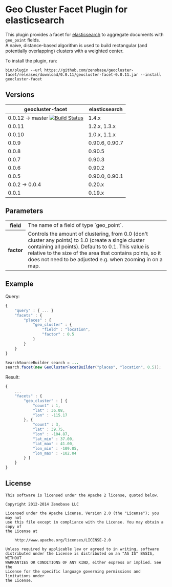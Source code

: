 Geo Cluster Facet Plugin for elasticsearch
==========================================

This plugin provides a facet for [elasticsearch](http://www.elasticsearch.org/) to aggregate documents with `geo_point` fields.  
A naive, distance-based algorithm is used to build rectangular (and potentially overlapping) clusters with a weighted center.

To install the plugin, run:

```
bin/plugin --url https://github.com/zenobase/geocluster-facet/releases/download/0.0.11/geocluster-facet-0.0.11.jar --install geocluster-facet
```


Versions
--------

<table>
	<thead>
		<tr>
			<th>geocluster-facet</th>
			<th>elasticsearch</th>
		</tr>
	</thead>
	<tbody>
		<tr>
			<td>
				0.0.12 -> master
        		<a href="https://travis-ci.org/zenobase/geocluster-facet"><img title="Build Status" src="https://travis-ci.org/zenobase/geocluster-facet.png?branch=master"/></a>
        	</td>
			<td>1.4.x</td>
		</tr>
		<tr>
			<td>0.0.11</td>
			<td>1.2.x, 1.3.x</td>
		</tr>
		<tr>
			<td>0.0.10</td>
			<td>1.0.x, 1.1.x</td>
		</tr>
		<tr>
			<td>0.0.9</td>
			<td>0.90.6, 0.90.7</td>
		</tr>
		<tr>
			<td>0.0.8</td>
			<td>0.90.5</td>
		</tr>
		<tr>
			<td>0.0.7</td>
			<td>0.90.3</td>
		</tr>
		<tr>
			<td>0.0.6</td>
			<td>0.90.2</td>
		</tr>
		<tr>
			<td>0.0.5</td>
			<td>0.90.0, 0.90.1</td>
		</tr>
		<tr>
			<td>0.0.2 -> 0.0.4</td>
			<td>0.20.x</td>
		</tr>
		<tr>
            <td>0.0.1</td>
        	<td>0.19.x</td>
        </tr>
	</tbody>
</table>


Parameters
----------

<table>
	<tbody>
		<tr>
			<th>field</th>
			<td>The name of a field of type `geo_point`.</td>
		</tr>
		<tr>
			<th>factor</th>
			<td>Controls the amount of clustering, from 0.0 (don't cluster any points) to 1.0 (create a single cluster containing all points). 
			Defaults to 0.1. This value is relative to the size of the area that contains points, so it does not need to be adjusted e.g. when 
			zooming in on a map.</td>
		</tr>
	</tbody>
</table>


Example
-------

Query:

```javascript
{
    "query" : { ... }
    "facets" : {
        "places" : { 
            "geo_cluster" : {
                "field" : "location",
                "factor" : 0.5
            }
        }
    }
}
```

```java
SearchSourceBuilder search = ...
search.facet(new GeoClusterFacetBuilder("places", "location", 0.5));
```

Result:

```javascript
{
    ...
    "facets" : {
        "geo_cluster" : [ {
        	"count" : 1,
        	"lat" : 36.08,
        	"lon" : -115.17
        }, {
            "count" : 3,
            "lat" : 39.75,
            "lon" : -104.87,
            "lat_min" : 37.00,
            "lat_max" : 41.00,
            "lon_min" : -109.05,
            "lon_max" : -102.04
        } ]
    }
}
```


License
-------

```
This software is licensed under the Apache 2 license, quoted below.

Copyright 2012-2014 Zenobase LLC

Licensed under the Apache License, Version 2.0 (the "License"); you may not
use this file except in compliance with the License. You may obtain a copy of
the License at

    http://www.apache.org/licenses/LICENSE-2.0

Unless required by applicable law or agreed to in writing, software
distributed under the License is distributed on an "AS IS" BASIS, WITHOUT
WARRANTIES OR CONDITIONS OF ANY KIND, either express or implied. See the
License for the specific language governing permissions and limitations under
the License.
```
